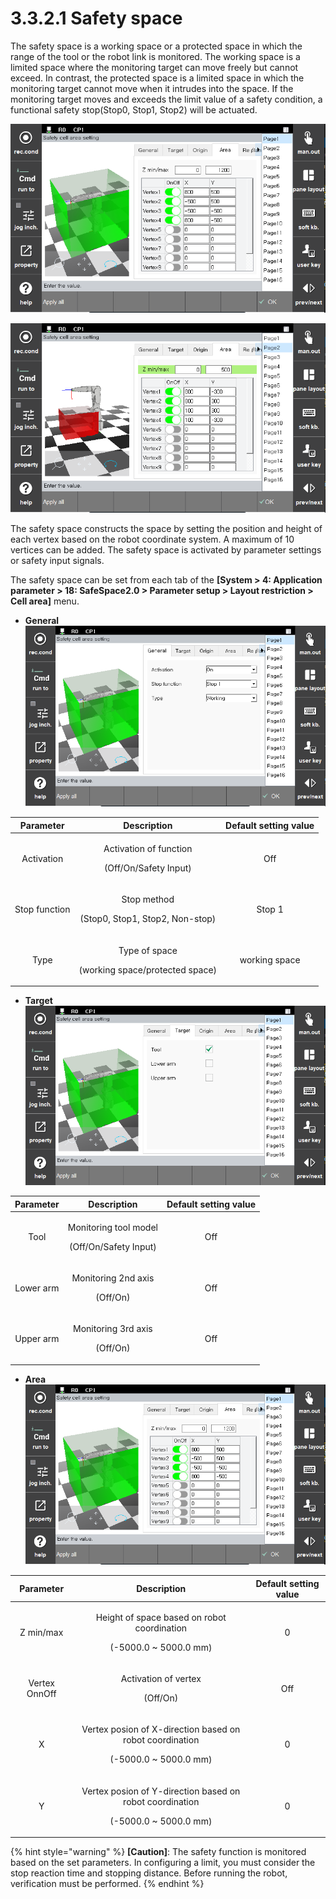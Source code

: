 ﻿# 3.3.2.1 Safety space

The safety space is a working space or a protected space in which the range of the tool or the robot link is monitored. The working space is a limited space where the monitoring target can move freely but cannot exceed. In contrast, the protected space is a limited space in which the monitoring target cannot move when it intrudes into the space. If the monitoring target moves and exceeds the limit value of a safety condition, a functional safety stop(Stop0, Stop1, Stop2) will be actuated.

![Working space](<../../../_assets/safety_layout/cell_working.PNG>)

![Protected space](<../../../_assets/safety_layout/cell_protected.PNG>)

The safety space constructs the space by setting the position and height of each vertex based on the robot coordinate system. A maximum of 10 vertices can be added. The safety space is activated by parameter settings or safety input signals.

The safety space can be set from each tab of the **\[System > 4: Application parameter > 18: SafeSpace2.0 > Parameter setup > Layout restriction > Cell area]** menu.


*   **General** 
![](../../../_assets/safety_layout/cell_general.PNG)

|  **Parameter** |                       **Description**                       |  **Default setting value**  |
| :-------: | :------------------------------------------------: | :----------: |
| Activation | <p>Activation of function</p><p>(Off/On/Safety Input)</p> |   Off  |
| Stop function |   <p>Stop method</p><p>(Stop0, Stop1, Stop2, Non-stop)</p>  | Stop 1 |
| Type |  <p>Type of space</p><p>(working space/protected space)</p>  | working space |


*   **Target** 
![](../../../_assets/safety_layout/cell_target.PNG)

|  **Parameter** |                       **Description**                       |  **Default setting value**  |
| :-------: | :------------------------------------------------: | :----------: |
| Tool | <p>Monitoring tool model</p><p>(Off/On/Safety Input)</p> |   Off  |
| Lower arm |   <p>Monitoring 2nd axis</p><p>(Off/On)</p>  | Off |
| Upper arm |  <p>Monitoring 3rd axis</p><p>(Off/On)</p>  | Off |


*   **Area** 
![](../../../_assets/safety_layout/cell_working.PNG)

|  **Parameter** |                       **Description**                       |  **Default setting value**  |
| :-------: | :------------------------------------------------: | :----------: |
| Z min/max | <p>Height of space based on robot coordination</p><p>(-5000.0 ~ 5000.0 mm)</p> |   0  |
| Vertex OnnOff |   <p>Activation of vertex</p><p>(Off/On)</p>  | Off |
| X |  <p>Vertex posion of X-direction based on robot coordination</p><p>(-5000.0 ~ 5000.0 mm)</p>  | 0 |
| Y |  <p>Vertex posion of Y-direction based on robot coordination</p><p>(-5000.0 ~ 5000.0 mm)</p>  | 0 |








{% hint style="warning" %}
**\[Caution]**: The safety function is monitored based on the set parameters. In configuring a limit, you must consider the stop reaction time and stopping distance. Before running the robot, verification must be performed.
{% endhint %}